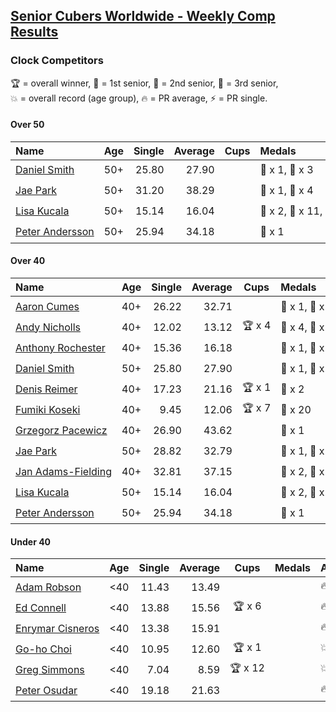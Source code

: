 <style>table {white-space: nowrap;}</style>

## [Senior Cubers Worldwide - Weekly Comp Results](/scw-comp/results/)
### Clock Competitors

<span style="white-space: nowrap;">🏆 = overall winner</span>, <span style="white-space: nowrap;">🥇 = 1st senior</span>, <span style="white-space: nowrap;">🥈 = 2nd senior</span>, <span style="white-space: nowrap;">🥉 = 3rd senior</span>, <span style="white-space: nowrap;">💥 = overall record (age group)</span>, <span style="white-space: nowrap;">🔥 = PR average</span>, <span style="white-space: nowrap;">⚡ = PR single</span>.

#### Over 50

| Name | Age | Single | Average | Cups | Medals | Achievements |
| :-- | :--: | --: | --: | :--: | :-- | :-- |
| [Daniel Smith](../../persons/daniel_smith/clock.md) | 50+ | 25.80 | 27.90 |  | 🥈 x 1, 🥉 x 3 | 🔥 x 2, ⚡ x 2 |
| [Jae Park](../../persons/jae_park/clock.md) | 50+ | 31.20 | 38.29 |  | 🥈 x 1, 🥉 x 4 | 🔥 x 5, ⚡ x 5 |
| [Lisa Kucala](../../persons/lisa_kucala/clock.md) | 50+ | 15.14 | 16.04 |  | 🥇 x 2, 🥈 x 11, 🥉 x 2 | 💥 x 9, 🔥 x 7, ⚡ x 8 |
| [Peter Andersson](../../persons/peter_andersson/clock.md) | 50+ | 25.94 | 34.18 |  | 🥈 x 1 | 🔥 x 1, ⚡ x 1 |

#### Over 40

| Name | Age | Single | Average | Cups | Medals | Achievements |
| :-- | :--: | --: | --: | :--: | :-- | :-- |
| [Aaron Cumes](../../persons/aaron_cumes/clock.md) | 40+ | 26.22 | 32.71 |  | 🥈 x 1, 🥉 x 1 | 🔥 x 3, ⚡ x 3 |
| [Andy Nicholls](../../persons/andy_nicholls/clock.md) | 40+ | 12.02 | 13.12 | 🏆 x 4 | 🥇 x 4, 🥈 x 2 | 💥 x 4, 🔥 x 3, ⚡ x 2 |
| [Anthony Rochester](../../persons/anthony_rochester/clock.md) | 40+ | 15.36 | 16.18 |  | 🥇 x 1, 🥈 x 6, 🥉 x 2 | 🔥 x 5, ⚡ x 6 |
| [Daniel Smith](../../persons/daniel_smith/clock.md) | 50+ | 25.80 | 27.90 |  | 🥈 x 1, 🥉 x 3 | 🔥 x 2, ⚡ x 2 |
| [Denis Reimer](../../persons/denis_reimer/clock.md) | 40+ | 17.23 | 21.16 | 🏆 x 1 | 🥇 x 2 | 🔥 x 2, ⚡ x 2 |
| [Fumiki Koseki](../../persons/fumiki_koseki/clock.md) | 40+ | 9.45 | 12.06 | 🏆 x 7 | 🥇 x 20 | 💥 x 4, 🔥 x 5, ⚡ x 4 |
| [Grzegorz Pacewicz](../../persons/grzegorz_pacewicz/clock.md) | 40+ | 26.90 | 43.62 |  | 🥉 x 1 | 🔥 x 1, ⚡ x 1 |
| [Jae Park](../../persons/jae_park/clock.md) | 50+ | 28.82 | 32.79 |  | 🥈 x 1, 🥉 x 4 | 🔥 x 5, ⚡ x 5 |
| [Jan Adams-Fielding](../../persons/jan_adams_fielding/clock.md) | 40+ | 32.81 | 37.15 |  | 🥇 x 2, 🥈 x 1, 🥉 x 3 | 🔥 x 3, ⚡ x 3 |
| [Lisa Kucala](../../persons/lisa_kucala/clock.md) | 50+ | 15.14 | 16.04 |  | 🥇 x 2, 🥈 x 11, 🥉 x 2 | 💥 x 9, 🔥 x 7, ⚡ x 8 |
| [Peter Andersson](../../persons/peter_andersson/clock.md) | 50+ | 25.94 | 34.18 |  | 🥈 x 1 | 🔥 x 1, ⚡ x 1 |

#### Under 40

| Name | Age | Single | Average | Cups | Medals | Achievements |
| :-- | :--: | --: | --: | :--: | :-- | :-- |
| [Adam Robson](../../persons/adam_robson/clock.md) | <40 | 11.43 | 13.49 |  |  | 🔥 x 5, ⚡ x 5 |
| [Ed Connell](../../persons/ed_connell/clock.md) | <40 | 13.88 | 15.56 | 🏆 x 6 |  | 🔥 x 6, ⚡ x 4 |
| [Enrymar Cisneros](../../persons/enrymar_cisneros/clock.md) | <40 | 13.38 | 15.91 |  |  | 🔥 x 3, ⚡ x 4 |
| [Go-ho Choi](../../persons/go_ho_choi/clock.md) | <40 | 10.95 | 12.60 | 🏆 x 1 |  | 💥 x 1, 🔥 x 1, ⚡ x 1 |
| [Greg Simmons](../../persons/greg_simmons/clock.md) | <40 | 7.04 | 8.59 | 🏆 x 12 |  | 💥 x 10, 🔥 x 8, ⚡ x 9 |
| [Peter Osudar](../../persons/peter_osudar/clock.md) | <40 | 19.18 | 21.63 |  |  | 🔥 x 1, ⚡ x 1 |


<!-- Global site tag (gtag.js) - Google Analytics -->
<script async src="https://www.googletagmanager.com/gtag/js?id=UA-86348435-3"></script>
<script>window.dataLayer = window.dataLayer || []; function gtag() {dataLayer.push(arguments);} gtag('js', new Date()); gtag('config', 'UA-86348435-3');</script>
